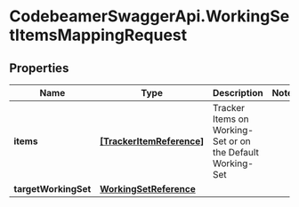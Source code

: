 # CodebeamerSwaggerApi.WorkingSetItemsMappingRequest

## Properties
Name | Type | Description | Notes
------------ | ------------- | ------------- | -------------
**items** | [**[TrackerItemReference]**](TrackerItemReference.md) | Tracker Items on Working-Set or on the Default Working-Set | 
**targetWorkingSet** | [**WorkingSetReference**](WorkingSetReference.md) |  | 
